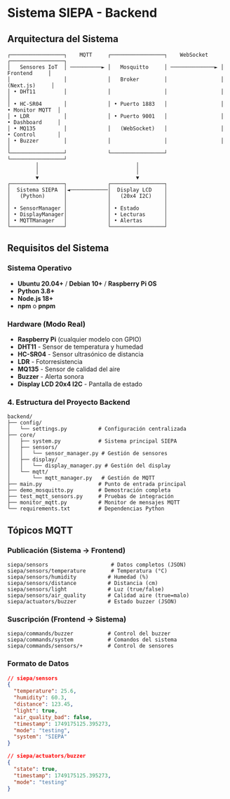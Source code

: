 # Sistema SIEPA - Backend




## Arquitectura del Sistema

```
┌─────────────────┐    MQTT     ┌─────────────────┐    WebSocket    ┌─────────────────┐
│   Sensores IoT  │ ──────────► │   Mosquitto     │ ──────────────► │    Frontend     │
│                 │             │   Broker        │                 │   (Next.js)     │
│ • DHT11         │             │                 │                 │                 │
│ • HC-SR04       │             │ • Puerto 1883   │                 │ • Monitor MQTT  │
│ • LDR           │             │ • Puerto 9001   │                 │ • Dashboard     │
│ • MQ135         │             │   (WebSocket)   │                 │ • Control       │
│ • Buzzer        │             │                 │                 │                 │
└─────────────────┘             └─────────────────┘                 └─────────────────┘
         │                               │
         │                               │
         ▼                               ▼
┌─────────────────┐             ┌─────────────────┐
│  Sistema SIEPA  │◄────────────│  Display LCD    │
│   (Python)      │             │   (20x4 I2C)    │
│                 │             │                 │
│ • SensorManager │             │ • Estado        │
│ • DisplayManager│             │ • Lecturas      │
│ • MQTTManager   │             │ • Alertas       │
└─────────────────┘             └─────────────────┘
```

## Requisitos del Sistema

### Sistema Operativo
- **Ubuntu 20.04+** / **Debian 10+** / **Raspberry Pi OS**
- **Python 3.8+**
- **Node.js 18+**
- **npm** o **pnpm**

### Hardware (Modo Real)
- **Raspberry Pi** (cualquier modelo con GPIO)
- **DHT11** - Sensor de temperatura y humedad
- **HC-SR04** - Sensor ultrasónico de distancia
- **LDR** - Fotorresistencia
- **MQ135** - Sensor de calidad del aire
- **Buzzer** - Alerta sonora
- **Display LCD 20x4 I2C** - Pantalla de estado

### 4. Estructura del Proyecto Backend
```
backend/
├── config/
│   └── settings.py          # Configuración centralizada
├── core/
│   ├── system.py            # Sistema principal SIEPA
│   ├── sensors/
│   │   └── sensor_manager.py # Gestión de sensores
│   ├── display/
│   │   └── display_manager.py # Gestión del display
│   └── mqtt/
│       └── mqtt_manager.py   # Gestión de MQTT
├── main.py                  # Punto de entrada principal
├── demo_mosquitto.py        # Demostración completa
├── test_mqtt_sensors.py     # Pruebas de integración
├── monitor_mqtt.py          # Monitor de mensajes MQTT
└── requirements.txt         # Dependencias Python
```
## Tópicos MQTT

### Publicación (Sistema → Frontend)
```
siepa/sensors                    # Datos completos (JSON)
siepa/sensors/temperature        # Temperatura (°C)
siepa/sensors/humidity          # Humedad (%)
siepa/sensors/distance          # Distancia (cm)
siepa/sensors/light             # Luz (true/false)
siepa/sensors/air_quality       # Calidad aire (true=malo)
siepa/actuators/buzzer          # Estado buzzer (JSON)
```

### Suscripción (Frontend → Sistema)
```
siepa/commands/buzzer           # Control del buzzer
siepa/commands/system           # Comandos del sistema
siepa/commands/sensors/+        # Control de sensores
```

### Formato de Datos
```json
// siepa/sensors
{
  "temperature": 25.6,
  "humidity": 60.3,
  "distance": 123.45,
  "light": true,
  "air_quality_bad": false,
  "timestamp": 1749175125.395273,
  "mode": "testing",
  "system": "SIEPA"
}

// siepa/actuators/buzzer
{
  "state": true,
  "timestamp": 1749175125.395273,
  "mode": "testing"
}
```



